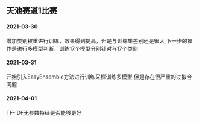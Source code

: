 ## 天池赛道1比赛

#### 2021-03-30
增加类别权重进行训练，效果得到提高，但是与训练集差别还是很大
下一步的操作是进行多模型判断，训练17个模型分别针对与17个类别

#### 2021-03-31

开始引入EasyEnsemble方法进行训练采样训练多模型
但是存在很严重的过拟合问题

#### 2021-04-01

TF-IDF无参数特征是否能够更好